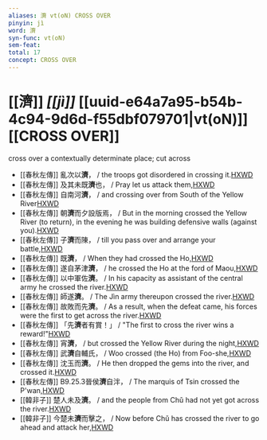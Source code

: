 ```yaml
---
aliases: 濟 vt(oN) CROSS OVER
pinyin: jì
word: 濟
syn-func: vt(oN)
sem-feat: 
total: 17
concept: CROSS OVER 
---
```

# [[濟]] *[[jì]]*  [[uuid-e64a7a95-b54b-4c94-9d6d-f55dbf079701|vt(oN)]] [[CROSS OVER]]
cross over a contextually determinate place; cut across
 - [[春秋左傳]] 亂次以**濟**， / the troops got disordered in crossing it.[HXWD](https://hxwd.org/textview.html?location=KR1e0001_tls_002-198a.5)
 - [[春秋左傳]] 及其未既**濟**也， / Pray let us attack them,[HXWD](https://hxwd.org/textview.html?location=KR1e0001_tls_005-350a.8)
 - [[春秋左傳]] 自南河**濟**， / and crossing over from South of the Yellow River[HXWD](https://hxwd.org/textview.html?location=KR1e0001_tls_005-474a.7)
 - [[春秋左傳]] 朝**濟**而夕設版焉， / But in the morning crossed the Yellow River (to return), in the evening he was building defensive walls (against you).[HXWD](https://hxwd.org/textview.html?location=KR1e0001_tls_005-528a.38)
 - [[春秋左傳]] 子**濟**而陳， / till you pass over and arrange your battle,[HXWD](https://hxwd.org/textview.html?location=KR1e0001_tls_005-590a.12)
 - [[春秋左傳]] 既**濟**， / When they had crossed the Ho,[HXWD](https://hxwd.org/textview.html?location=KR1e0001_tls_006-259a.34)
 - [[春秋左傳]] 遂自茅津**濟**， / he crossed the Ho at the ford of Maou,[HXWD](https://hxwd.org/textview.html?location=KR1e0001_tls_006-61a.6)
 - [[春秋左傳]] 以中軍佐**濟**。 / In his capacity as assistant of the central army he crossed the river.[HXWD](https://hxwd.org/textview.html?location=KR1e0001_tls_007-231a.1)
 - [[春秋左傳]] 師遂**濟**。 / The Jìn army thereupon crossed the river.[HXWD](https://hxwd.org/textview.html?location=KR1e0001_tls_007-232a.1)
 - [[春秋左傳]] 故敗而先**濟**。 / As a result, when the defeat came, his forces were the first to get across the river.[HXWD](https://hxwd.org/textview.html?location=KR1e0001_tls_007-238a.1)
 - [[春秋左傳]] 「先**濟**者有賞！」 / "The first to cross the river wins a reward!"[HXWD](https://hxwd.org/textview.html?location=KR1e0001_tls_007-238a.45)
 - [[春秋左傳]] 宵**濟**， / but crossed the Yellow River during the night,[HXWD](https://hxwd.org/textview.html?location=KR1e0001_tls_007-244a.5)
 - [[春秋左傳]] 武**濟**自輔氏， / Woo crossed (the Ho) from Foo-she,[HXWD](https://hxwd.org/textview.html?location=KR1e0001_tls_009-268a.7)
 - [[春秋左傳]] 沈玉而**濟**。 / He then dropped the gems into the river, and crossed it.[HXWD](https://hxwd.org/textview.html?location=KR1e0001_tls_009-408a.1)
 - [[春秋左傳]] B9.25.3晉侯**濟**自泮， / The marquis of Tsin crossed the P'wan,[HXWD](https://hxwd.org/textview.html?location=KR1e0001_tls_009-608a.2)
 - [[韓非子]] 楚人未及**濟**。 / and the people from Chǔ had not yet got across the river.[HXWD](https://hxwd.org/textview.html?location=KR3c0005_tls_032-115a.5)
 - [[韓非子]] 今楚未**濟**而擊之， / Now before Chǔ has crossed the river to go ahead and attack her,[HXWD](https://hxwd.org/textview.html?location=KR3c0005_tls_032-116a.9)